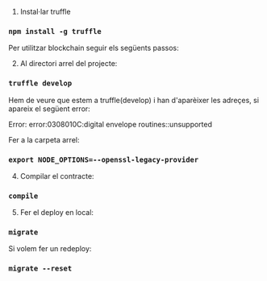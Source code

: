 
1. Instal·lar truffle

###   `npm install -g truffle`

Per utilitzar blockchain seguir els següents passos:

2. Al directori arrel del projecte:

###   `truffle develop`

   Hem de veure que estem a truffle(develop) i han d'aparèixer les adreçes, si apareix el següent error:

   Error: error:0308010C:digital envelope routines::unsupported

   Fer a la carpeta arrel:

###   `export NODE_OPTIONS=--openssl-legacy-provider`

4. Compilar el contracte:

###   `compile`

5. Fer el deploy en local:

###   `migrate`

  Si volem fer un redeploy:

###   `migrate --reset`
